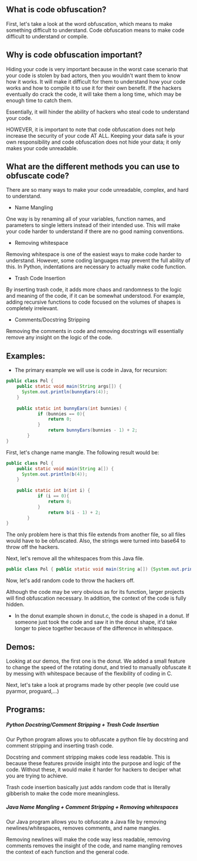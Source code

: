 ## What is code obfuscation?

First, let's take a look at the word obfuscation, which means to make something difficult to understand. Code obfuscation means to make code difficult to understand or compile. 

## Why is code obfuscation important?

Hiding your code is very important because in the worst case scenario that your code is stolen by bad actors, then you wouldn't want them to know how it works. It will make it difficult for them to understand how your code works and how to compile it to use it for their own benefit. If the hackers eventually do crack the code, it will take them a long time, which may be enough time to catch them.

Essentially, it will hinder the ability of hackers who steal code to understand your code. 

HOWEVER, it is important to note that code obfuscation does not help increase the security of your code AT ALL. Keeping your data safe is your own responsibility and code obfuscation does not hide your data; it only makes your code unreadable. 

## What are the different methods you can use to obfuscate code? 

There are so many ways to make your code unreadable, complex, and hard to understand. 

- Name Mangling

One way is by renaming all of your variables, function names, and parameters to single letters instead of their intended use. This will make your code harder to understand if there are no good naming conventions. 

- Removing whitespace

Removing whitespace is one of the easiest ways to make code harder to understand. However, some coding languages may prevent the full ability of this. In Python, indentations are necessary to actually make code function. 

- Trash Code Insertion

By inserting trash code, it adds more chaos and randomness to the logic and meaning of the code, if it can be somewhat understood. For example, adding recursive functions to code focused on the volumes of shapes is completely irrelevant.

- Comments/Docstring Stripping

Removing the comments in code and removing docstrings will essentially remove any insight on the logic of the code.

## Examples:

- The primary example we will use is code in Java, for recursion:
```java
public class Pol {
    public static void main(String args[]) {
      System.out.println(bunnyEars(4));
    }
    
    public static int bunnyEars(int bunnies) {
            if (bunnies == 0){
                return 0;
            }
                return bunnyEars(bunnies - 1) + 2;
        }
}
```
<!-- ```java
class SavingsAccount extends BankAccount {
private double interestRate;
private int withdrawCount;

public SavingsAccount(String name, double initialDeposit, double interestRate)throws Exception {
    super(name, initialDeposit);
    if (interestRate <= 0)
       throw new Exception("Interest rate must be greater than 0");
    this.interestRate = interestRate;
}
public void addInterest() throws Exception {
    this.deposit(getBalance() * interestRate);
}

public void withdraw(double amount) throws Exception {
        withdrawCount++;
        if (amount <= 0) {
            withdrawCount--;
            throw new Exception("Balance is negative");
        }
        if (withdrawCount > 6)
            throw new Exception("You have withdrawn 6 times already");
        super.withdraw(amount);
}

public int getWithdrawCount() {
    return withdrawCount;
}
}
``` -->

First, let's change name mangle. The following result would be: 
```java
public class Pol {
    public static void main(String a[]) {
      System.out.println(b(4));
    }
    
    public static int b(int i) {
            if (i == 0){
                return 0;
            }
                return b(i - 1) + 2;
        }
}
```

<!-- ```java
class Ju extends Po {
private double ab;
private int ba;

public Ju(String a, double b, double c)throws Exception {
    super(a, b);
    if (c <= 0)
       throw new Exception("IkludGVyZXN0IHJhdGUgbXVzdCBiZSBncmVhdGVyIHRoYW4gMCI=");
    this.c = c;
}
public void hh() throws Exception {
    this.jk(ya() * ab);
}

public void ht(double rt) throws Exception {
        ba++;
        if (rt <= 0) {
            ba--;
            throw new Exception("QmFsYW5jZSBpcyBuZWdhdGl2ZQ==");
        }
        if (ba > 6)
            throw new Exception("WW91IGhhdmUgd2l0aGRyYXduIDYgdGltZXMgYWxyZWFkeQ==");
        super.ht(rt);
}

public int zz() {
    return ba;
}
}
``` -->
The only problem here is that this file extends from another file, so all files would have to be obfuscated. Also, the strings were turned into base64 to throw off the hackers. 

Next, let's remove all the whitespaces from this Java file.
```java
public class Pol { public static void main(String a[]) {System.out.println(b(4));} public static int b(int i) {if (i == 0){return 0;} else return b(i - 1) + 2;}}
```

Now, let's add random code to throw the hackers off.

<!-- ```java
class Ju extends Po {private double ab; private int ba;public Ju(String a, double b, double c)throws Exception {super(a, b);if (c <= 0)throw new Exception("IkludGVyZXN0IHJhdGUgbXVzdCBiZSBncmVhdGVyIHRoYW4gMCI=");this.c = c;
}


public void hh() throws Exception {
    this.jk(ya() * ab);
}

public void ht(double rt) throws Exception {
        ba++;
        if (rt <= 0) {
            ba--;
            throw new Exception("QmFsYW5jZSBpcyBuZWdhdGl2ZQ==");
        }
        if (ba > 6)
            throw new Exception("WW91IGhhdmUgd2l0aGRyYXduIDYgdGltZXMgYWxyZWFkeQ==");
        super.ht(rt);
}

public int zz() {
    return ba;
}
}
``` -->


Although the code may be very obvious as for its function, larger projects will find obfuscation necessary. In addition, the context of the code is fully hidden.

- In the donut example shown in donut.c, the code is shaped in a donut. If someone just took the code and saw it in the donut shape, it'd take longer to piece together because of the difference in whitespace. 

## Demos:

Looking at our demos, the first one is the donut. We added a small feature to change the speed of the rotating donut, and tried to manually obfuscate it by messing with whitespace because of the flexibility of coding in C. 

Next, let's take a look at programs made by other people (we could use pyarmor, proguard,...)

## Programs:

##### Python Docstring/Comment Stripping + Trash Code Insertion 

Our Python program allows you to obfuscate a python file by docstring and comment stripping and inserting trash code.

Docstring and comment stripping makes code less readable. This is because these features provide insight into the purpose and logic of the code. Without these, it would make it harder for hackers to deciper what you are trying to achieve. 

Trash code insertion basically just adds random code that is literally gibberish to make the code more meaningless.

##### Java Name Mangling + Comment Stripping + Removing whitespaces

Our Java program allows you to obfuscate a Java file by removing newlines/whitespaces, removes comments, and name mangles.

Removing newlines will make the code way less readable, removing comments removes the insight of the code, and name mangling removes the context of each function and the general code.

<!-- ## Our Tool:

In our tool, you can obfuscate any python file using our makefile. The key behind our tool is turning the strings into a different base that isn't human-readable.  -->
